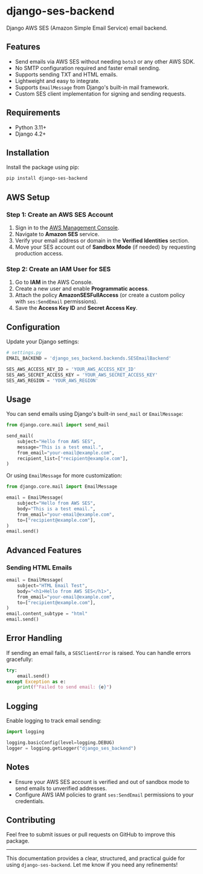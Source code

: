# django-ses-backend

Django AWS SES (Amazon Simple Email Service) email backend.

## Features
- Send emails via AWS SES without needing `boto3` or any other AWS SDK.
- No SMTP configuration required and faster email sending.
- Supports sending TXT and HTML emails.
- Lightweight and easy to integrate.
- Supports `EmailMessage` from Django's built-in mail framework.
- Custom SES client implementation for signing and sending requests.

## Requirements
- Python 3.11+
- Django 4.2+

## Installation

Install the package using pip:

```bash
pip install django-ses-backend
```

## AWS Setup

### Step 1: Create an AWS SES Account
1. Sign in to the [AWS Management Console](https://aws.amazon.com/console/).
2. Navigate to **Amazon SES** service.
3. Verify your email address or domain in the **Verified Identities** section.
4. Move your SES account out of **Sandbox Mode** (if needed) by requesting production access.

### Step 2: Create an IAM User for SES
1. Go to **IAM** in the AWS Console.
2. Create a new user and enable **Programmatic access**.
3. Attach the policy **AmazonSESFullAccess** (or create a custom policy with `ses:SendEmail` permissions).
4. Save the **Access Key ID** and **Secret Access Key**.

## Configuration

Update your Django settings:

```python
# settings.py
EMAIL_BACKEND = 'django_ses_backend.backends.SESEmailBackend'

SES_AWS_ACCESS_KEY_ID = 'YOUR_AWS_ACCESS_KEY_ID'
SES_AWS_SECRET_ACCESS_KEY = 'YOUR_AWS_SECRET_ACCESS_KEY'
SES_AWS_REGION = 'YOUR_AWS_REGION'
```

## Usage

You can send emails using Django's built-in `send_mail` or `EmailMessage`:

```python
from django.core.mail import send_mail

send_mail(
    subject="Hello from AWS SES",
    message="This is a test email.",
    from_email="your-email@example.com",
    recipient_list=["recipient@example.com"],
)
```

Or using `EmailMessage` for more customization:

```python
from django.core.mail import EmailMessage

email = EmailMessage(
    subject="Hello from AWS SES",
    body="This is a test email.",
    from_email="your-email@example.com",
    to=["recipient@example.com"],
)
email.send()
```

## Advanced Features

### Sending HTML Emails

```python
email = EmailMessage(
    subject="HTML Email Test",
    body="<h1>Hello from AWS SES</h1>",
    from_email="your-email@example.com",
    to=["recipient@example.com"],
)
email.content_subtype = "html"
email.send()
```

## Error Handling

If sending an email fails, a `SESClientError` is raised. You can handle errors gracefully:

```python
try:
    email.send()
except Exception as e:
    print(f"Failed to send email: {e}")
```

## Logging

Enable logging to track email sending:

```python
import logging

logging.basicConfig(level=logging.DEBUG)
logger = logging.getLogger("django_ses_backend")
```

## Notes
- Ensure your AWS SES account is verified and out of sandbox mode to send emails to unverified addresses.
- Configure AWS IAM policies to grant `ses:SendEmail` permissions to your credentials.

## Contributing
Feel free to submit issues or pull requests on GitHub to improve this package.

---

This documentation provides a clear, structured, and practical guide for using `django-ses-backend`. Let me know if you need any refinements!


